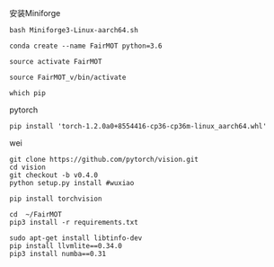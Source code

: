 
安装Miniforge
```
bash Miniforge3-Linux-aarch64.sh
```

```
conda create --name FairMOT python=3.6
```

```
source activate FairMOT

source FairMOT_v/bin/activate
```

```
which pip

```

pytorch
```
pip install 'torch-1.2.0a0+8554416-cp36-cp36m-linux_aarch64.whl'
```

wei
```
git clone https://github.com/pytorch/vision.git
cd vision
git checkout -b v0.4.0
python setup.py install #wuxiao
```

```
pip install torchvision
```

```
cd  ~/FairMOT
pip3 install -r requirements.txt
```

```
sudo apt-get install libtinfo-dev
pip install llvmlite==0.34.0
pip3 install numba==0.31
```